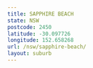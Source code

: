 ```yaml
---
title: SAPPHIRE BEACH
state: NSW
postcode: 2450
latitude: -30.097726
longitude: 152.658268
url: /nsw/sapphire-beach/
layout: suburb
---
```

